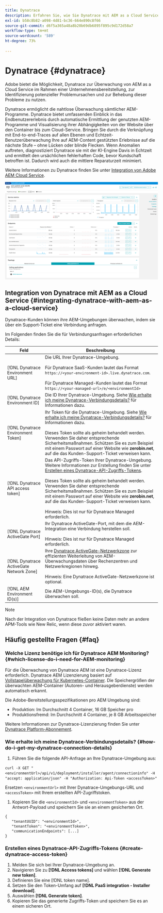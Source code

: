 ```yaml
---
title: Dynatrace
description: Erfahren Sie, wie Sie Dynatrace mit AEM as a Cloud Service nutzen
exl-id: b58c8b82-a098-4d81-bc36-664e890c8f66
source-git-commit: d6f5a365a48a8b20b69db6895f895c9d172d58a7
workflow-type: tm+mt
source-wordcount: '589'
ht-degree: 73%

---
```


# Dynatrace {#dynatrace}

Adobe bietet die Möglichkeit, Dynatrace zur Überwachung von AEM as a Cloud Service im Rahmen einer Unternehmensbereitstellung, zur Identifizierung potenzieller Problemursachen und zur Behebung dieser Probleme zu nutzen.

Dynatrace ermöglicht die nahtlose Überwachung sämtlicher AEM-Programme. Dynatrace bietet umfassenden Einblick in das Endbenutzererlebnis durch automatische Ermittlung der genutzten AEM-Programme und Visualisierung ihrer Abhängigkeiten von der Website über den Container bis zum Cloud-Service. Bringen Sie durch die Verknüpfung mit End-to-end-Traces auf allen Ebenen und Echtzeit-Benutzerüberwachung Ihre auf AEM-Content gestützten Erlebnisse auf die nächste Stufe – ohne Lücken oder blinde Flecken. Wenn Anomalien auftreten, diagnostiziert Dynatrace sie mit der KI-Engine Davis in Echtzeit und ermittelt den ursächlichen fehlerhaften Code, bevor Kundschaft betroffen ist. Dadurch wird auch die mittlere Reparaturzeit minimiert.

Weitere Informationen zu Dynatrace finden Sie unter [Integration von Adobe AEM Cloud Service](https://www.dynatrace.com/hub/detail/adobe-experience-manager-1/).

![Performance-Metriken in der AEM-Autoren- und -Veröffentlichungsumgebung](/help/implementing/cloud-manager/assets/dynatrace-performance-metrics.png)

## Integration von Dynatrace mit AEM as a Cloud Service {#integrating-dynatrace-with-aem-as-a-cloud-service}

Dynatrace-Kunden können ihre AEM-Umgebungen überwachen, indem sie über ein Support-Ticket eine Verbindung anfragen.

Im Folgenden finden Sie die für Verbindungsanfragen erforderlichen Details:

| **Feld** | **Beschreibung** |
|---|---|
| [!DNL Dynatrace Environment URL] | Die URL Ihrer Dynatrace-Umgebung.<br><br>Für Dynatrace SaaS-Kunden lautet das Format `https://<your-environment-id>.live.dynatrace.com`.<br><br>Für Dynatrace Managed-Kunden lautet das Format `https://<your-managed-url>/e/<environmentId>` |
| [!DNL Dynatrace Environment ID] | Die ID Ihrer Dynatrace-Umgebung. Siehe [Wie erhalte ich meine Dynatrace-Verbindungsdetails?](#how-do-i-get-my-dynatrace-connection-details) für Informationen dazu. |
| [!DNL Dynatrace Environment Token] | Ihr Token für die Dynatrace-Umgebung. Siehe [Wie erhalte ich meine Dynatrace-Verbindungsdetails?](#how-do-i-get-my-dynatrace-connection-details) für Informationen dazu.<br><br>Dieses Token sollte als geheim behandelt werden. Verwenden Sie daher entsprechende Sicherheitsmaßnahmen. Schützen Sie es zum Beispiel mit einem Passwort auf einer Website wie **zerobin.net**, auf die das Kunden-Support-Ticket verweisen kann. |
| [!DNL Dynatrace API access token] | Das API-Zugriffs-Token Ihrer Dynatrace-Umgebung.  Weitere Informationen zur Erstellung finden Sie unter [Erstellen eines Dynatrace-API-Zugriffs-Tokens](#create-dynatrace-access-token).<br><br>Dieses Token sollte als geheim behandelt werden. Verwenden Sie daher entsprechende Sicherheitsmaßnahmen. Schützen Sie es zum Beispiel mit einem Passwort auf einer Website wie **zerobin.net**, auf die das Kunden-Support-Ticket verweisen kann.<br><br>Hinweis: Dies ist nur für Dynatrace Managed erforderlich. |
| [!DNL Dynatrace ActiveGate Port] | Ihr Dynatrace ActiveGate-Port, mit dem die AEM-Integration eine Verbindung herstellen soll.<br><br>Hinweis: Dies ist nur für Dynatrace Managed erforderlich. |
| [!DNL Dynatrace ActiveGate Network Zone] | Ihre [Dynatrace ActiveGate-Netzwerkzone](https://docs.dynatrace.com/docs/manage/network-zones) zur effizienten Weiterleitung von AEM-Überwachungsdaten über Rechenzentren und Netzwerkregionen hinweg.<br><br>Hinweis: Eine Dynatrace ActiveGate-Netzwerkzone ist optional. |
| [!DNL AEM Environment ID(s)] | Die AEM-Umgebungs-ID(s), die Dynatrace überwachen soll. |

>[!NOTE]
>
>Nach der Integration von Dynatrace fließen keine Daten mehr an andere APM-Tools wie New Relic, wenn diese zuvor aktiviert waren.

## Häufig gestellte Fragen {#faq}

### Welche Lizenz benötige ich für Dynatrace AEM Monitoring? {#which-license-do-i-need-for-AEM-monitoring}

Für die Überwachung von Dynatrace AEM ist eine Dynatrace-Lizenz erforderlich. Dynatrace AEM Lizenzierung basiert auf [Vollstapelüberwachung für Kubernetes-Container](https://docs.dynatrace.com/docs/shortlink/dps-hosts#gib-hour-calculation-for-containers-and-application-only-monitoring). Die Speichergrößen der überwachten AEM-Container (Autoren- und Herausgeberdienste) werden automatisch erkannt.

Die Adobe-Bereitstellungsspezifikationen pro AEM Umgebung sind:

* Produktion: Im Durchschnitt 4 Container, 16 GB Speicher pro
* Produktionsfremd: Im Durchschnitt 4 Container, je 8 GB Arbeitsspeicher

Weitere Informationen zur Dynatrace-Lizenzierung finden Sie unter [Dynatrace Platform-Abonnement](https://docs.dynatrace.com/docs/shortlink/dynatrace-platform-subscription).

### Wie erhalte ich meine Dynatrace-Verbindungsdetails? {#how-do-i-get-my-dynatrace-connection-details}

1. Führen Sie die folgende API-Anfrage an Ihre Dynatrace-Umgebung aus:

`curl -X GET "<environmentUrl>/api/v1/deployment/installer/agent/connectioninfo" -H "accept: application/json" -H "Authorization: Api-Token <accessToken>"`

Ersetzen `<environmentUrl>` mit Ihrer Dynatrace-Umgebungs-URL und `<accessToken>` mit Ihrem erstellten API-Zugriffstoken.

1. Kopieren Sie die `<environmentId>` und `<environmentToken>` aus der Antwort-Payload und speichern Sie sie an einem gesicherten Ort.

```
{
   "tenantUUID": "<environmentId>",
   "tenantToken": "<environmentToken>",
   "communicationEndpoints": [...]
}
```

### Erstellen eines Dynatrace-API-Zugriffs-Tokens {#create-dynatrace-access-token}

1. Melden Sie sich bei Ihrer Dynatrace-Umgebung an.
1. Navigieren Sie zu **[!DNL Access tokens]** und wählen **[!DNL Generate new token]**.
1. Definieren Sie eine [!DNL token name].
1. Setzen Sie den Token-Umfang auf **[!DNL PaaS integration - Installer download]**.
1. Auswählen **[!DNL Generate token]**.
1. Kopieren Sie das generierte Zugriffs-Token und speichern Sie es an einem sicheren Ort.





